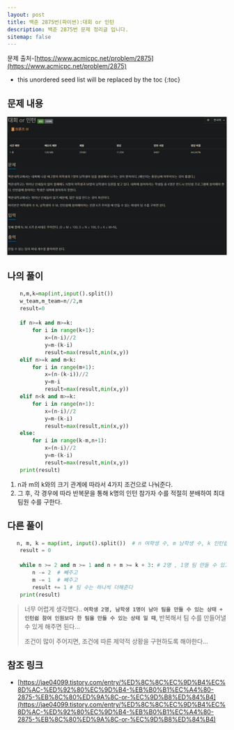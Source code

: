 ```yaml
---
layout: post
title: 백준 2875번(파이썬):대회 or 인턴
description: 백준 2875번 문제 정리글 입니다.
sitemap: false
---
```

문제 출처-[https://www.acmicpc.net/problem/2875](https://www.acmicpc.net/problem/2875)

* this unordered seed list will be replaced by the toc
{:toc}

## 문제 내용
![백준 2875번](/assets/img/blog/bj2875.png)

## 나의 풀이

~~~python
    n,m,k=map(int,input().split())
    w_team,m_team=n//2,m
    result=0

    if n>=k and m>=k:
        for i in range(k+1):
            x=(n-i)//2
            y=m-(k-i)
            result=max(result,min(x,y))
    elif n>=k and m<k:
        for i in range(m+1):
            x=(n-(k-i))//2
            y=m-i
            result=max(result,min(x,y))
    elif n<k and m>=k:
        for i in range(n+1):
            x=(n-i)//2
            y=m-(k-i)
            result=max(result,min(x,y))
    else:
        for i in range(k-m,n+1):
            x=(n-i)//2
            y=m-(k-i)
            result=max(result,min(x,y))        
    print(result)
~~~

1. n과 m의 k와의 크기 관계에 따라서 4가지 조건으로 나눠준다.
2. 그 후, 각 경우에 따라 반복문을 통해 k명의 인턴 참가자 수를 적절히 분배하여 최대 팀원 수를 구한다.

## 다른 풀이

~~~python
   n, m, k = map(int, input().split())	# n 여학생 수, m 남학생 수, k 인턴쉽 학생 수
    result = 0

    while n >= 2 and m >= 1 and n + m >= k + 3:	# 2명 , 1명 팀 만들 수 있고, 인턴쉽도 보낼 수 있는 수 일때
        n -= 2	# 빼주고
        m -= 1	# 빼주고
        result += 1	# 팀 수는 하나씩 더해준다
    print(result)
~~~


>너무 어렵게 생각했다.. **`여학생 2명, 남학생 1명이 남아 팀을 만들 수 있는 상태 + 인턴쉽 참여 인원보다 한 팀을 만들 수 있는 상태 일 때`**, 반복해서 팀 수를 만들어낼 수 있게 해주면 된다...
>
>조건이 많이 주어지면, 조건에 따른 제약적 상황을 구현하도록 해야한다...

## 참조 링크

- [https://jae04099.tistory.com/entry/%ED%8C%8C%EC%9D%B4%EC%8D%AC-%ED%92%80%EC%9D%B4-%EB%B0%B1%EC%A4%80-2875-%EB%8C%80%ED%9A%8C-or-%EC%9D%B8%ED%84%B4](https://jae04099.tistory.com/entry/%ED%8C%8C%EC%9D%B4%EC%8D%AC-%ED%92%80%EC%9D%B4-%EB%B0%B1%EC%A4%80-2875-%EB%8C%80%ED%9A%8C-or-%EC%9D%B8%ED%84%B4)